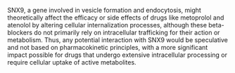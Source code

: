 SNX9, a gene involved in vesicle formation and endocytosis, might theoretically affect the efficacy or side effects of drugs like metoprolol and atenolol by altering cellular internalization processes, although these beta-blockers do not primarily rely on intracellular trafficking for their action or metabolism. Thus, any potential interaction with SNX9 would be speculative and not based on pharmacokinetic principles, with a more significant impact possible for drugs that undergo extensive intracellular processing or require cellular uptake of active metabolites.